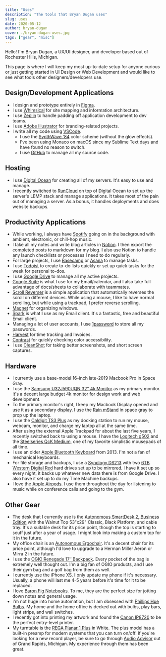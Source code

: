 ```yaml
---
title: "Uses"
description: "The tools that Bryan Dugan uses"
slug: uses
date: 2020-05-12
author: bryan-dugan
cover: ./bryan-dugan-uses.jpg
tags: ["gear", "misc"]
---
```


Hello! I'm Bryan Dugan, a UX/UI designer, and developer based out of Rochester Hills, Michigan.

This page is where I will keep my most up-to-date setup for anyone curious or just getting started in UI Design or Web Development and would like to see what tools other designers/developers use.

## Design/Development Applications

-   I design and prototype entirely in [Figma](https://figma.com/).
-   I use [Whimsical](https://whimsical.com/) for site mapping and information architecture.
-   I use [Zeplin](https://zeplin.io/) to handle padding off application development to dev teams.
-   I use [Adobe Illustrator](https://www.adobe.com/products/illustrator.html) for branding-related projects.
-   I write all my code using [VSCode](https://code.visualstudio.com/).
    -   I use the [SynthWave '84](https://marketplace.visualstudio.com/items?itemName=RobbOwen.synthwave-vscode) color scheme (without the glow effects).
    -   I've been using Monaco on macOS since my Sublime Text days and have found no reason to switch.
    -   I use [GitHub](https://github.com/) to manage all my source code.

## Hosting

-   I use [Digital Ocean](https://m.do.co/c/ac1815b98d4c) for creating all of my servers. It's easy to use and manage.
-   I recently switched to [RunCloud](https://runcloud.io/r/ZMrWgZNDeyRw) on top of Digital Ocean to set up the server's LEMP stack and manage applications. It takes most of the pain out of managing a server. As a bonus, it handles deployments and does website backups.

## Productivity Applications

-   While working, I always have [Spotify](https://www.spotify.com/) going on in the background with ambient, electronic, or chill-hop music.
-   I take all my notes and write blog articles in [Notion](https://www.notion.so/?r=0e97ed20a2904e06a5a22c190f01516a). I then export the completed posts to markdown for my blog. I also use Notion to handle any launch checklists or processes I need to do regularly.
-   For large projects, I use [Basecamp](https://basecamp.com/) or [Asana](https://asana.com/) to manage tasks.
-   I use [Todoist](https://todoist.com/) to create to-do lists quickly or set up quick tasks for the week for personal to-dos.
-   I use [Google Drive](https://www.google.com/drive/) to manage all my active projects.
-   [Google Suite](https://gsuite.google.com/) is what I use for my Email/calendar, and I also take full advantage of docs/sheets to collaborate with teammates.
-   [Scroll Reverser](https://pilotmoon.com/scrollreverser/) is a simple application that automatically reverses the scroll on different devices. While using a mouse, I like to have normal scrolling, but while using a trackpad, I prefer reverse scrolling.
-   [Magnet](https://apps.apple.com/us/app/magnet/id441258766?mt=12) for organizing windows.
-   [Spark](https://apps.apple.com/us/app/spark-email-app-by-readdle/id1176895641?mt=12) is what I use as my Email client. It's a fantastic, free and beautiful Email client.
-   Managing a lot of user accounts, I use [1password](https://1password.com/) to store all my passwords.
-   [Harvest](http://try.hrv.st/1-683890) for time tracking and Invoices.
-   [Contrast](https://usecontrast.com/) for quickly checking color accessibility.
-   I use [CleanShot](https://cleanshot.com/) for taking better screenshots, and short screen captures.

## Hardware

-   I currently use a base-model 16-inch late-2019 Macbook Pro in Space Gray.
-   I use the [Samsung U32J590UQN 32″ 4k Monitor](https://amzn.to/3ghi98Q) as my primary monitor. It's a decent large budget 4k monitor for design work and web development.
-   To the primary monitor's right, I keep my Macbook Display opened and use it as a secondary display. I use the [Rain mStand](https://amzn.to/2XpXfMb) in space gray to prop up the laptop.
-   I use the [Caldigit TS3 Plus](https://www.amazon.com/gp/product/B07CZPV8DF/) as my docking station to run my mouse, webcam, monitor, and charge my laptop all at the same time.
-   After using the external Apple Trackpad for about the last five years, I recently switched back to using a mouse. I have the [Logitech g502](https://amzn.to/2LXgZ4C) and the [Steelseries QcK Medium](https://www.amazon.com/SteelSeries-QcK-Cloth-Gaming-Mouse/dp/B000UEZ36W/ref=sr_1_2?crid=1IN3O6QU2K3JH&keywords=steelseries%2Bqck&qid=1571695695&sprefix=steelseries%2B%2Caps%2C162&sr=8-2&th=1), one of my favorite simplistic mousepads of all time.
-   I use an older [Apple Bluetooth Keyboard](https://amzn.to/36yJtes) from 2013. I'm not a fan of mechanical keyboards.
-   For file storage and backups, I use a [Synology DS213](https://amzn.to/2XlRrTU) with two [6TB Western Digital Red](https://amzn.to/3ghXIIN) hard drives set up to be mirrored. I have it set up so every night, it backs up whatever new data there is from Google Drive. I also have it set up to do my Time Machine backups.
-   I love the [Apple Airpods](https://amzn.to/3ghXIIN). I use them throughout the day for listening to music while on conference calls and going to the gym.

## Other Gear

-   The desk that I currently use is the [Autonomous SmartDesk 2, Business Edition](https://bit.ly/3eGgNTu) with the Walnut Top 53"x29" Classic, Black Platform, and cable tray. It's a suitable desk for its price point, though the top is starting to scuff just after a year of usage. I might look into making a custom top for it in the future.
-   My office chair is an [Autonomous Ergochair](https://bit.ly/3eGgNTu). It's a decent chair for its price point, although I'd love to upgrade to a Herman Miller Aeron or Mirra 2 in the future.
-   I use the [OGIO Renegade 17″ Backpack](https://amzn.to/3eeEdiv). Every pocket of the bag is extremely well thought out. I'm a big fan of OGIO products, and I use their gym bag and a golf bag from them as well.
-   I currently use the iPhone XS. I only update my phone if it's necessary. Usually, a phone will last me 4-5 years before it's time for it to be replaced.
-   I love [Baron Fig Notebooks](https://www.baronfig.com/). To me, they are the perfect size for jotting down notes and general usage.
-   I'm not huge into home automation, but I am obsessed with [Phillips Hue Bulbs](https://amzn.to/2LWbq6w). My home and the home office is decked out with bulbs, play bars, light strips, and wall switches.
-   I recently got into printing my artwork and found the [Canon IP8720](https://amzn.to/3luX9gP) to be the perfect entry-level printer.
-   My turntable is the [REGA Planar 1 Plus](https://amzn.to/3jGwgpG) in White. The plus model has a built-in preamp for modern systems that you can turn on/off. If you're looking for a new record player, be sure to go through [Audio Advisor](https://www.audioadvisor.com/) out of Grand Rapids, Michigan. My experience through them has been great.
